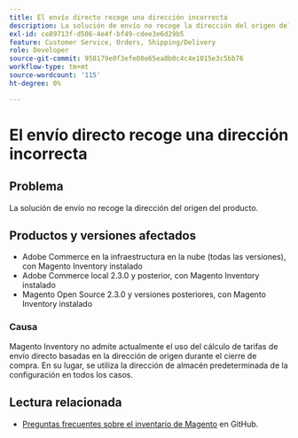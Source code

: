 ```yaml
---
title: El envío directo recoge una dirección incorrecta
description: La solución de envío no recoge la dirección del origen del producto.
exl-id: ce89713f-d506-4e4f-bf49-cdee3e6d29b5
feature: Customer Service, Orders, Shipping/Delivery
role: Developer
source-git-commit: 958179e0f3efe08e65ea8b0c4c4e1015e3c5bb76
workflow-type: tm+mt
source-wordcount: '115'
ht-degree: 0%

---
```


# El envío directo recoge una dirección incorrecta

## Problema

La solución de envío no recoge la dirección del origen del producto.

## Productos y versiones afectados

* Adobe Commerce en la infraestructura en la nube (todas las versiones), con Magento Inventory instalado
* Adobe Commerce local 2.3.0 y posterior, con Magento Inventory instalado
* Magento Open Source 2.3.0 y versiones posteriores, con Magento Inventory instalado

### Causa

Magento Inventory no admite actualmente el uso del cálculo de tarifas de envío directo basadas en la dirección de origen durante el cierre de compra. En su lugar, se utiliza la dirección de almacén predeterminada de la configuración en todos los casos.

## Lectura relacionada

* [Preguntas frecuentes sobre el inventario de Magento](https://github.com/magento/inventory/wiki/MSI-FAQs) en GitHub.
